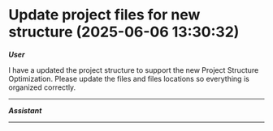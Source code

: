 <!-- Generated by SpecStory -->

# Update project files for new structure (2025-06-06 13:30:32)

_**User**_

I have a updated the project structure to support the new Project Structure Optimization. Please update the files and files locations so everything is organized correctly.

---

_**Assistant**_



---

